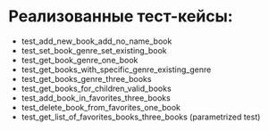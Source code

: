 # Реализованные тест-кейсы:
 * test_add_new_book_add_no_name_book
 * test_set_book_genre_set_existing_book
 * test_get_book_genre_one_book
 * test_get_books_with_specific_genre_existing_genre
 * test_get_books_genre_three_books
 * test_get_books_for_children_valid_books
 * test_add_book_in_favorites_three_books
 * test_delete_book_from_favorites_one_book
 * test_get_list_of_favorites_books_three_books (parametrized test)